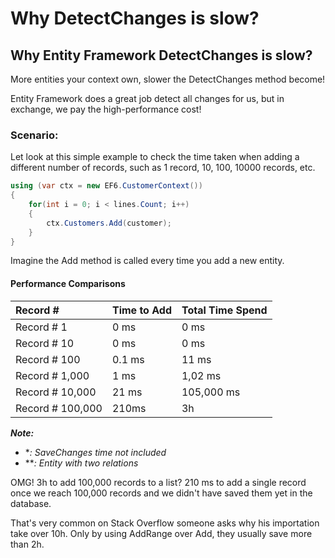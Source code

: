# Why DetectChanges is slow?

## Why Entity Framework DetectChanges is slow?

More entities your context own, slower the DetectChanges method become!

Entity Framework does a great job detect all changes for us, but in exchange, we pay the high-performance cost!

### Scenario:

Let look at this simple example to check the time taken when adding a different number of records, such as 1 record, 10, 100, 10000 records, etc.
 

```csharp
using (var ctx = new EF6.CustomerContext())
{
	for(int i = 0; i < lines.Count; i++)
	{
		ctx.Customers.Add(customer);
	}
}
```

Imagine the Add method is called every time you add a new entity.

#### Performance Comparisons

|Record #	        |Time to Add	|Total Time Spend   |
|:----------------- |:------------- |:----------------- |
|Record # 1     	|0 ms	        |0 ms               |
|Record # 10     	|0 ms	        |0 ms               |
|Record # 100       |0.1 ms	        |11 ms              |
|Record # 1,000     |1 ms	        |1,02 ms            |
|Record # 10,000    |21 ms	        |105,000 ms         |
|Record # 100,000   |210ms	        |3h                 |

***Note:***
 - **: SaveChanges time not included*
 - ***: Entity with two relations*

OMG! 3h to add 100,000 records to a list? 210 ms to add a single record once we reach 100,000 records and we didn't have saved them yet in the database.

That's very common on Stack Overflow someone asks why his importation take over 10h. Only by using AddRange over Add, they usually save more than 2h.

